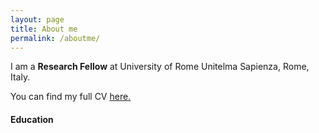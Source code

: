 ```yaml
---
layout: page
title: About me
permalink: /aboutme/
---
```


I am a **Research Fellow** at University of Rome Unitelma Sapienza, Rome, Italy.

You can find my full CV <a href="https://drive.google.com/file/d/1FwxZzO3xtbupkDIqsjlFDVKBh_DUS9-M/view?usp=sharing" target="_blank"><ins>here</ins>.</a>

#### Education 


